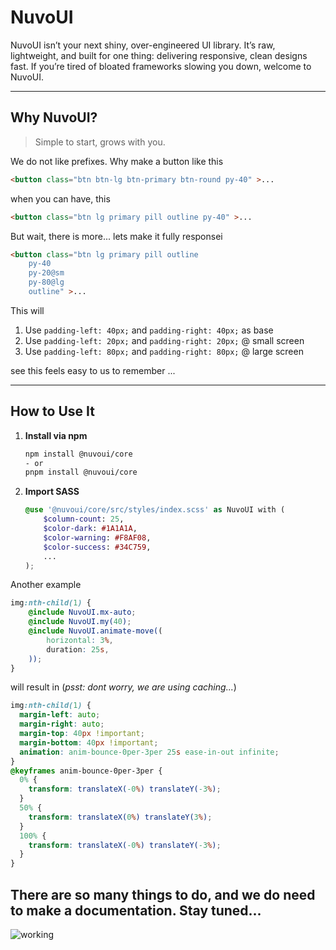 # NuvoUI

NuvoUI isn’t your next shiny, over-engineered UI library. It’s raw, lightweight, and built for one thing: delivering responsive, clean designs fast. If you’re tired of bloated frameworks slowing you down, welcome to NuvoUI.

---

## Why NuvoUI?

> Simple to start, grows with you.

We do not like prefixes. Why make a button like this

```html
<button class="btn btn-lg btn-primary btn-round py-40" >...
```

when you can have, this

```html
<button class="btn lg primary pill outline py-40" >...
```

But wait, there is more... lets make it fully responsei
```html
<button class="btn lg primary pill outline 
    py-40
    py-20@sm
    py-80@lg
    outline" >...
```
This will 

1. Use `padding-left: 40px;` and `padding-right: 40px;` as base
2. Use `padding-left: 20px;` and `padding-right: 20px;` @ small screen
3. Use `padding-left: 80px;` and `padding-right: 80px;` @ large screen

see this feels easy to us to remember ...



---

## How to Use It

1. **Install via npm**  
   ```bash
   npm install @nuvoui/core
   - or
   pnpm install @nuvoui/core
   ```

2. **Import SASS**

    ```scss
    @use '@nuvoui/core/src/styles/index.scss' as NuvoUI with (
        $column-count: 25,
        $color-dark: #1A1A1A,
        $color-warning: #F8AF08,
        $color-success: #34C759,
        ...
    );
    ```


Another example

```scss
img:nth-child(1) {
    @include NuvoUI.mx-auto;
    @include NuvoUI.my(40);
    @include NuvoUI.animate-move((
        horizontal: 3%,
        duration: 25s,
    ));
}
```

will result in (*psst: dont worry, we are using caching...*)
```css
img:nth-child(1) {
  margin-left: auto;
  margin-right: auto;
  margin-top: 40px !important;
  margin-bottom: 40px !important;
  animation: anim-bounce-0per-3per 25s ease-in-out infinite;
}
@keyframes anim-bounce-0per-3per {
  0% {
    transform: translateX(-0%) translateY(-3%);
  }
  50% {
    transform: translateX(0%) translateY(3%);
  }
  100% {
    transform: translateX(-0%) translateY(-3%);
  }
}
```



## There are so many things to do, and we do need to make a documentation. Stay tuned...

![working](https://media2.giphy.com/media/v1.Y2lkPTc5MGI3NjExYjV3ZDhyeWp0bno2aTBjMzd5bTltazg0Y29mM2czeDl1aHNxam8xbSZlcD12MV9pbnRlcm5hbF9naWZfYnlfaWQmY3Q9Zw/yYSSBtDgbbRzq/giphy.webp)